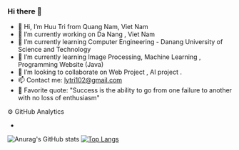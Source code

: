 ### Hi there 👋

<!--
**LHHT-DISCOVERY/LHHT-DISCOVERY** is a ✨ _special_ ✨ repository because its `README.md` (this file) appears on your GitHub profile.

Here are some ideas to get you started:-->

- 👋  Hi, I’m Huu Tri from Quang Nam, Viet Nam
- 🔭 I’m currently working on Da Nang , Viet Nam
- 🌱 I’m currently learning Computer Engineering - Danang University of Science and Technology
- 👀 I’m currently learning Image Processing, Machine Learning , Programming Website (Java) 
- 💞️ I’m looking to collaborate on  Web Project , AI project .
- 📫 Contact me: lytri102@gmail.com
- 💌 Favorite quote: "Success is the ability to go from one failure to another with no loss of enthusiasm"

⚙️  GitHub Analytics
- </br>
![Anurag's GitHub stats](https://github-readme-stats.vercel.app/api?username=LHHT-DISCOVERY&show_icons=true&theme=dracula)
[![Top Langs](https://github-readme-stats.vercel.app/api/top-langs/?username=LHHT-DISCOVERY&layout=compact&show_icons=true&theme=gruvbox)](https://github.com/anuraghazra/github-readme-stats)
